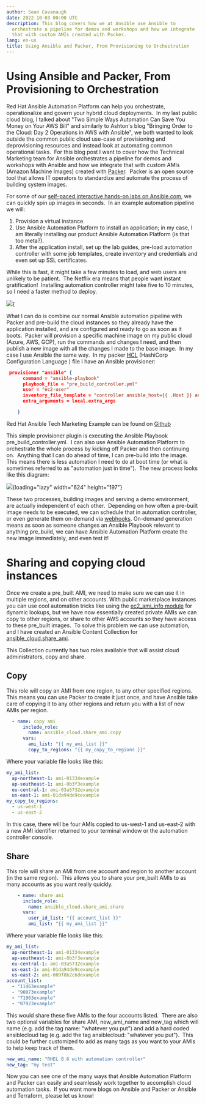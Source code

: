 ```yaml
---
author: Sean Cavanaugh
date: 2022-10-03 00:00 UTC
description: This blog covers how we at Ansible use Ansible to
  orchestrate a pipeline for demos and workshops and how we integrate
  that with custom AMIs created with Packer.
lang: en-us
title: Using Ansible and Packer, From Provisioning to Orchestration
---
```


# Using Ansible and Packer, From Provisioning to Orchestration

Red Hat Ansible Automation Platform can help you orchestrate,
operationalize and govern your hybrid cloud deployments.  In my last
public cloud blog, I talked about "Two Simple Ways Automation Can Save
You Money on Your AWS Bill"
and similarly to Ashton's blog "Bringing Order to the Cloud: Day 2
Operations in AWS with Ansible",
we both wanted to look outside the common public cloud use-case of
provisioning and deprovisioning resources and instead look at automating
common operational tasks.  For this blog post I want to cover how the
Technical Marketing team for Ansible orchestrates a pipeline for demos
and workshops with Ansible and how we integrate that with custom AMIs
(Amazon Machine Images) created with [Packer](https://www.packer.io/). 
Packer is an open source tool that allows IT operators to standardize
and automate the process of building system images.

For some of our [self-paced interactive hands-on labs on Ansible.com](https://red.ht/ansible_labs), we can quickly spin up images
in seconds.  In an example automation pipeline we will:

1.  Provision a virtual instance.
2.  Use Ansible Automation Platform to install an application; in my
    case, I am literally installing our product Ansible Automation
    Platform (is that too meta?).
3.  After the application install, set up the lab guides, pre-load
    automation controller with some job templates, create inventory and
    credentials and even set up SSL certificates.  

While this is fast, it might take a few minutes to load, and web users
are unlikely to be patient.  The Netflix era means that people want
instant gratification!  Installing automation controller might take five
to 10 minutes, so I need a faster method to deploy.

![](https://lh3.googleusercontent.com/uCdkHAIYl2LCg_J7dgkrY_msHqdQRmnl2MPDgVuar20I5j49jnvTDQT1ipgz75b024UBbUzNsTxgXDzr8BWVd35Byjhl4gWP-rAgV6k-Gwq2Bb9XzMrNWROVrrvIfWXF9_WOTx2S1WLaO7-AFCQGP_d1_9mbByp0jxD41JIGAd1x1mRxI-jqEuqURg){

What I can do is combine our normal Ansible automation pipeline with
Packer and pre-build the cloud instances so they already have the
application installed, and are configured and ready to go as soon as it
boots.  Packer will provision a specific machine image on my public
cloud (Azure, AWS, GCP), run the commands and changes I need, and then
publish a new image with all the changes I made to the base image.  In
my case I use Ansible the same way.  In my packer
[HCL](https://www.packer.io/docs/templates/hcl_templates) (HashiCorp
Configuration Language ) file I have an Ansible provisioner:

```json
 provisioner "ansible" {
      command = "ansible-playbook"
      playbook_file = "pre_build_controller.yml"
      user = "ec2-user"
      inventory_file_template = "controller ansible_host={{ .Host }} ansible_user={{ .User }} ansible_port={{ .Port }}\n"
      extra_arguments = local.extra_args

    }
```

Red Hat Ansible Tech Marketing Example can be found on
[Github](https://github.com/ansible/workshops/blob/devel/provisioner/packer/automation-controller.pkr.hcl)

This simple provisioner plugin is executing the Ansible Playbook
pre_build_controller.yml.  I can also use Ansible Automation Platform to
orchestrate the whole process by kicking off Packer and then continuing
on.  Anything that I can do ahead of time, I can pre-build into the
image.  This means there is less automation I need to do at boot time
(or what is sometimes referred to as "automation just in time").  The
new process looks like this diagram:

![](https://lh6.googleusercontent.com/B_20XvdYrI0W6ps4YeEmqWscRVpFqLGYO4UUL8NCdUGPWis3NnLuemS-HL1VWuocn6U7bgGFpCWS_nq5oMEgnOB6DEiIjN4MBAcrDdEwdOVIwR7FamntrktW4BCr8Jesp80DHUVfzQ6ihAsZ8nwO5iVihIXmw6m_n86-Hka7J2c56crDGF2ri7Jh6A){loading="lazy"
width="624" height="197"}


These two processes, building images and serving a demo environment, are
actually independent of each other.  Depending on how often a pre-built
image needs to be executed, we can schedule that in automation
controller, or even generate them on-demand via
[webhooks](https://docs.ansible.com/automation-controller/latest/html/userguide/webhooks.html).
On-demand generation means as soon as someone changes an Ansible
Playbook relevant to anything pre_build, we can have Ansible Automation
Platform create the new image immediately, and even test it!

# Sharing and copying cloud instances

Once we create a pre_built AMI, we need to make sure we can use it in
multiple regions, and on other accounts. With public marketplace
instances you can use cool automation tricks like using the
[ec2_ami_info module](https://docs.ansible.com/ansible/latest/collections/amazon/aws/ec2_ami_info_module.html) for dynamic lookups,
but we have now essentially created private AMIs we can copy to other
regions, or share to other AWS accounts so they have access to these
pre_built images.  To solve this problem we can use automation, and I
have created an Ansible Content Collection for
[ansible_cloud.share_ami](https://galaxy.ansible.com/ansible_cloud/share_ami).  

This Collection currently has two roles available that will assist cloud
administrators, copy and share.

## Copy

This role will copy an AMI from one region, to any other specified
regions.  This means you can use Packer to create it just once, and have
Ansible take care of copying it to any other regions and return you with
a list of new AMIs per region.

```yml
  - name: copy ami
      include_role:
        name: ansible_cloud.share_ami.copy
      vars:
        ami_list: "{{ my_ami_list }}"
        copy_to_regions: "{{ my_copy_to_regions }}"
```

Where your variable file looks like this:

```yml
my_ami_list:
  ap-northeast-1: ami-01334example
  ap-southeast-1: ami-0b3f3example
  eu-central-1: ami-03a5732example
  us-east-1: ami-01da94de9cexample
my_copy_to_regions:
  - us-west-1
  - us-east-2
```

In this case, there will be four AMIs copied to us-west-1 and us-east-2
with a new AMI identifier returned to your terminal window or the
automation controller console.

## Share

This role will share an AMI
from one account and region to another account (in the same region). 
This allows you to share your pre_built AMIs to as many accounts as you
want really quickly.

```yml
    - name: share ami
      include_role:
        name: ansible_cloud.share_ami.share
      vars:
        user_id_list: "{{ account_list }}"
        ami_list: "{{ my_ami_list }}"
```

Where your variable file looks like this:

```yml
my_ami_list:
  ap-northeast-1: ami-01334example
  ap-southeast-1: ami-0b3f3example
  eu-central-1: ami-03a5732example
  us-east-1: ami-01da94de9cexample
  us-east-2: ami-009f8b2c6dexample
account_list:
  - "11463example"
  - "90073example"
  - "71963example"
  - "07923example"
```

This would share these five AMIs to the four accounts listed.  There are
also two optional variables for share AMI, new_ami_name and new_tag
which will name (e.g. add the tag name: "whatever you put") and add a
hard coded ansiblecloud tag (e.g. add the tag ansiblecloud: "whatever
you put").  This could be further customized to add as many tags as you
want to your AMIs to help keep track of them.

```yml
new_ami_name: "RHEL 8.6 with automation controller"
new_tag: "my test"
```

Now you can see one of the many ways that Ansible Automation Platform
and Packer can easily and seamlessly work together to accomplish cloud
automation tasks.  If you want more blogs on Ansible and Packer or
Ansible and Terraform, please let us know!
